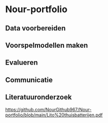 # Nour-portfolio
## Data voorbereiden
## Voorspelmodellen maken
## Evalueren
## Communicatie
## Literatuuronderzoek
https://github.com/NourGithub967/Nour-portfolio/blob/main/Lito%20thuisbatterijen.pdf
